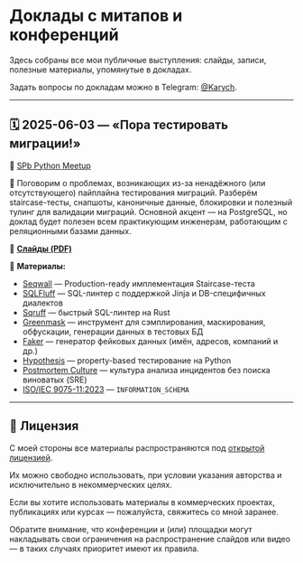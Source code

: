# Доклады с митапов и конференций

Здесь собраны все мои публичные выступления: слайды, записи, полезные материалы, упомянутые в докладах.

Задать вопросы по докладам можно в Telegram: [@Karych](https://t.me/karych).

---

## 🗓️ 2025-06-03 — «Пора тестировать миграции!»

📍 [SPb Python Meetup](https://t.me/spbpythonnews/298)

🧪 Поговорим о проблемах, возникающих из-за ненадёжного (или отсутствующего) пайплайна тестирования миграций.
Разберём staircase-тесты, снапшоты, каноничные данные, блокировки и полезный тулинг для валидации миграций.
Основной акцент — на PostgreSQL, но доклад будет полезен всем практикующим инженерам, работающим с реляционными базами данных.

📄 **[Слайды (PDF)](2025-06-03_SPbPython_testing-migrations/slides.pdf)**

🔗 **Материалы:**

- [Seqwall](https://github.com/realkarych/seqwall) — Production-ready имплементация Staircase-теста
- [SQLFluff](https://github.com/sqlfluff/sqlfluff) — SQL-линтер с поддержкой Jinja и DB-специфичных диалектов
- [Sqruff](https://github.com/quarylabs/sqruff) — быстрый SQL-линтер на Rust
- [Greenmask](https://www.greenmask.io/) — инструмент для сэмплирования, маскирования, обфускации, генерации данных в тестовых БД
- [Faker](https://github.com/joke2k/faker) — генератор фейковых данных (имён, адресов, компаний и др.)
- [Hypothesis](https://github.com/HypothesisWorks/hypothesis) — property-based тестирование на Python
- [Postmortem Culture](https://sre.google/workbook/postmortem-culture/) — культура анализа инцидентов без поиска виноватых (SRE)
- [ISO/IEC 9075-11:2023](https://www.iso.org/standard/76586.html) — `INFORMATION_SCHEMA`

---

## 📜 Лицензия

С моей стороны все материалы распространяются под [открытой лицензией](LICENSE).

Их можно свободно использовать, при условии указания авторства и исключительно в некоммерческих целях.

Если вы хотите использовать материалы в коммерческих проектах, публикациях или курсах — пожалуйста, свяжитесь со мной заранее.

Обратите внимание, что конференции и (или) площадки могут накладывать свои ограничения на распространение слайдов или видео — в таких случаях приоритет имеют их правила.
